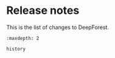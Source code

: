 # Release notes

This is the list of changes to DeepForest.

```{toctree}
:maxdepth: 2

history
```
